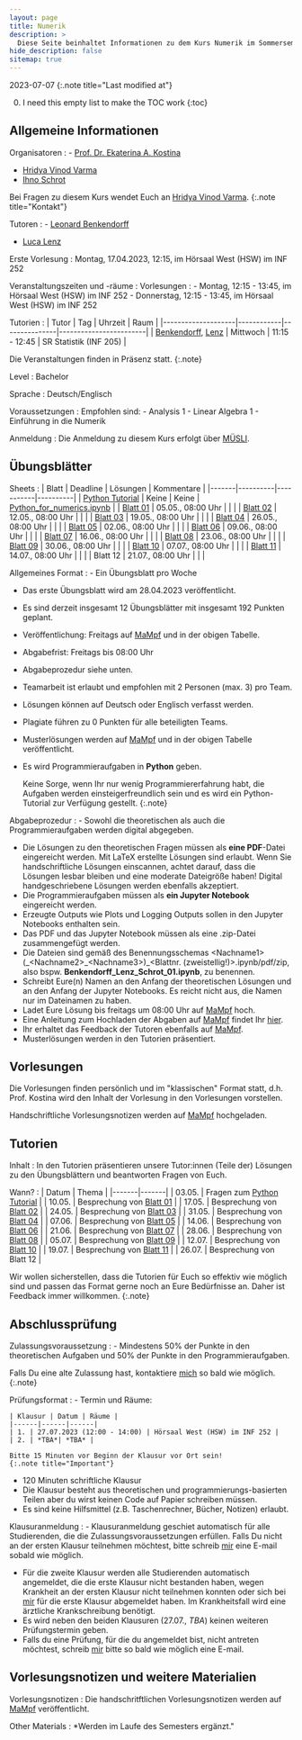 ```yaml
---
layout: page
title: Numerik 
description: >
  Diese Seite beinhaltet Informationen zu dem Kurs Numerik im Sommersemester 2023.
hide_description: false
sitemap: true
---
```


<!-- invert_sidebar: true -->

2023-07-07
{:.note title="Last modified at"}

0. I need this empty list to make the TOC work
{:toc}

## Allgemeine Informationen

Organisatoren
: - [Prof. Dr. Ekaterina A. Kostina][ekaterina]
  - [Hridya Vinod Varma][varma]
  - [Ihno Schrot][ihno]
  
  Bei Fragen zu diesem Kurs wendet Euch an [Hridya Vinod Varma][varma].
  {:.note title="Kontakt"}
  
Tutoren
: - [Leonard Benkendorff][leo]
  - [Luca Lenz][luca]

Erste Vorlesung
: Montag, 17.04.2023, 12:15, im Hörsaal West (HSW) im INF 252

Veranstaltungszeiten und -räume
: Vorlesungen
  : - Montag, 12:15 - 13:45, im Hörsaal West (HSW) im INF 252
    - Donnerstag, 12:15 - 13:45, im Hörsaal West (HSW) im INF 252
  
  Tutorien
  : | Tutor              | Tag        | Uhrzeit       | Raum                   |
    |--------------------|------------|---------------|------------------------|
    | [Benkendorff][leo], [Lenz][luca]  | Mittwoch   | 11:15 - 12:45 | SR Statistik (INF 205) |
  
  
  Die Veranstaltungen finden in Präsenz statt.
  {:.note}

Level 
: Bachelor

Sprache
: Deutsch/Englisch

Voraussetzungen
: Empfohlen sind:
    - Analysis 1
    - Linear Algebra 1
    - Einführung in die Numerik
  
Anmeldung
: Die Anmeldung zu diesem Kurs erfolgt über [MÜSLI][muesli].

## Übungsblätter

Sheets
: | Blatt | Deadline | Lösungen | Kommentare |
  |-------|----------|-----------|----------|
  | [Python Tutorial][pythontut] | Keine | Keine | [Python_for_numerics.ipynb][pythonnb] |
  | [Blatt 01][sheet01] | 05.05., 08:00 Uhr | | |
  | [Blatt 02][sheet02] | 12.05., 08:00 Uhr | | |
  | [Blatt 03][sheet03] | 19.05., 08:00 Uhr | | |
  | [Blatt 04][sheet04] | 26.05., 08:00 Uhr | | |
  | [Blatt 05][sheet05] | 02.06., 08:00 Uhr | | |
  | [Blatt 06][sheet06] | 09.06., 08:00 Uhr | | |
  | [Blatt 07][sheet07] | 16.06., 08:00 Uhr | | |
  | [Blatt 08][sheet08] | 23.06., 08:00 Uhr | | |
  | [Blatt 09][sheet09] | 30.06., 08:00 Uhr | | |
  | [Blatt 10][sheet10] | 07.07., 08:00 Uhr | | |
  | [Blatt 11][sheet11] | 14.07., 08:00 Uhr | | |
  | Blatt 12 | 21.07., 08:00 Uhr | | |

Allgemeines Format
: - Ein Übungsblatt pro Woche
  - Das erste Übungsblatt wird am 28.04.2023 veröffentlicht.
  - Es sind derzeit insgesamt 12 Übungsblätter mit insgesamt 192 Punkten geplant.
  - Veröffentlichung: Freitags auf [MaMpf][mampf] und in der obigen Tabelle.
  - Abgabefrist: Freitags bis 08:00 Uhr
  - Abgabeprozedur siehe unten.
  - Teamarbeit ist erlaubt und empfohlen mit 2 Personen (max. 3) pro Team.
  - Lösungen können auf Deutsch oder Englisch verfasst werden.
  - Plagiate führen zu 0 Punkten für alle beteiligten Teams.
  - Musterlösungen werden auf [MaMpf][mampf] und in der obigen Tabelle veröffentlicht.
  - Es wird Programmieraufgaben in **Python** geben.

    Keine Sorge, wenn Ihr nur wenig Programmiererfahrung habt, die Aufgaben werden einsteigerfreundlich sein und es wird ein Python-Tutorial zur Verfügung gestellt. 
    {:.note}

Abgabeprozedur
: - Sowohl die theoretischen als auch die Programmieraufgaben werden digital abgegeben.
  - Die Lösungen zu den theoretischen Fragen müssen als **eine PDF**-Datei eingereicht werden. Mit LaTeX erstellte Lösungen sind erlaubt. Wenn Sie handschriftliche Lösungen einscannen, achtet darauf, dass die Lösungen lesbar bleiben und eine moderate Dateigröße haben! Digital handgeschriebene Lösungen werden ebenfalls akzeptiert.
  - Die Programmieraufgaben müssen als **ein Jupyter Notebook** eingereicht werden.
  - Erzeugte Outputs wie Plots und Logging Outputs sollen in den Jupyter Notebooks enthalten sein.
  - Das PDF und das Jupyter Notebook müssen als eine .zip-Datei zusammengefügt werden.
  - Die Dateien sind gemäß des Benennungsschemas \<Nachname1\>(\_\<Nachname2\>\_\<Nachname3\>)_\<Blattnr. (zweistellig!)\>\.ipynb/pdf/zip, also bspw. **Benkendorff_Lenz_Schrot_01.ipynb**, zu benennen.
  - Schreibt Eure(n) Namen an den Anfang der theoretischen Lösungen und an den Anfang der Jupyter Notebooks. Es reicht nicht aus, die Namen nur im Dateinamen zu haben.
  - Ladet Eure Lösung bis freitags um 08:00 Uhr auf [MaMpf][mampf] hoch.
  - Eine Anleitung zum Hochladen der Abgaben auf [MaMpf][mampf] findet Ihr [hier][subguide].
  - Ihr erhaltet das Feedback der Tutoren ebenfalls auf [MaMpf][mampf].
  - Musterlösungen werden in den Tutorien präsentiert.

## Vorlesungen

Die Vorlesungen finden persönlich und im "klassischen" Format statt, d.h. Prof. Kostina wird den Inhalt der Vorlesung in den Vorlesungen vorstellen.

Handschriftliche Vorlesungsnotizen werden auf [MaMpf][mampf] hochgeladen.

## Tutorien

Inhalt
: In den Tutorien präsentieren unsere Tutor:innen (Teile der) Lösungen zu den Übungsblättern und beantworten Fragen von Euch.

Wann?
: 
  | Datum | Thema |
  |-------|-------|
  | 03.05. | Fragen zum [Python Tutorial][pythontut] |
  | 10.05. | Besprechung von [Blatt 01][sheet01] |
  | 17.05. | Besprechung von [Blatt 02][sheet02] |
  | 24.05. | Besprechung von [Blatt 03][sheet03] |
  | 31.05. | Besprechung von [Blatt 04][sheet04] |
  | 07.06. | Besprechung von [Blatt 05][sheet05] |
  | 14.06. | Besprechung von [Blatt 06][sheet06] |
  | 21.06. | Besprechung von [Blatt 07][sheet07] |
  | 28.06. | Besprechung von [Blatt 08][sheet08] |
  | 05.07. | Besprechung von [Blatt 09][sheet09] |
  | 12.07. | Besprechung von [Blatt 10][sheet10] |
  | 19.07. | Besprechung von [Blatt 11][sheet11] |
  | 26.07. | Besprechung von Blatt 12 |

Wir wollen sicherstellen, dass die Tutorien für Euch so effektiv wie möglich sind und passen das Format gerne noch an Eure Bedürfnisse an. Daher ist Feedback immer willkommen.
{:.note}

## Abschlussprüfung

Zulassungsvoraussetzung
: - Mindestens 50% der Punkte in den theoretischen Aufgaben und 50% der Punkte in den Programmieraufgaben.
  
  Falls Du eine alte Zulassung hast, kontaktiere [mich][varma] so bald wie möglich.
  {:.note}
  
Prüfungsformat
: - Termin und Räume:

    | Klausur | Datum | Räume |
    |------|------|------|
    | 1. | 27.07.2023 (12:00 - 14:00) | Hörsaal West (HSW) im INF 252 |
    | 2. | *TBA*| *TBA* |

    Bitte 15 Minuten vor Beginn der Klausur vor Ort sein!
    {:.note title="Important"}

  - 120 Minuten schriftliche Klausur
  - Die Klausur besteht aus theoretischen und programmierungs-basierten Teilen aber du wirst keinen Code auf Papier schreiben müssen.
  - Es sind keine Hilfsmittel (z.B. Taschenrechner, Bücher, Notizen) erlaubt.

Klausuranmeldung
: - Klausuranmeldung geschiet automatisch für alle Studierenden, die die Zulassungsvoraussetzungen erfüllen. Falls Du nicht an der ersten Klausur teilnehmen möchtest, bitte schreib [mir][varma] eine E-mail sobald wie möglich.
  - Für die zweite Klausur werden alle Studierenden automatisch angemeldet, die die erste Klausur nicht bestanden haben, wegen Krankheit an der ersten Klausur nicht teilnehmen konnten oder sich bei [mir][varma] für die erste Klausur abgemeldet haben. Im Krankheitsfall wird eine ärztliche Krankschreibung benötigt.
  - Es wird neben den beiden Klausuren (27.07., *TBA*) keinen weiteren Prüfungstermin geben.
  - Falls du eine Prüfung, für die du angemeldet bist, nicht antreten möchtest, schreib [mir][varma] bitte so bald wie möglich eine E-mail.

## Vorlesungsnotizen und weitere Materialien

Vorlesungsnotizen
: Die handschritftlichen Vorlesungsnotizen werden auf [MaMpf][mampf] veröffentlicht.

Other Materials
: *Werden im Laufe des Semesters ergänzt."

[pythontut]: https://heibox.uni-heidelberg.de/f/7a03c5db18bc4807a7a3/
[pythonnb]: https://heibox.uni-heidelberg.de/f/3cf80d0732fd41e69a6d/?dl=1
[sheet01]: https://heibox.uni-heidelberg.de/f/d8455918c79748a7a9a9/
[sheet02]: https://heibox.uni-heidelberg.de/f/da31a5e28a5947f48d8a/
[sheet03]: https://heibox.uni-heidelberg.de/f/9719f23eb3f941ec84f3/
[sheet04]: https://heibox.uni-heidelberg.de/f/4d715fa3bae349339c7b/
[sheet05]: https://heibox.uni-heidelberg.de/f/7faf6e80c0b94ebd91ef/
[sheet06]: https://heibox.uni-heidelberg.de/f/25522b6d115244899775/
[sheet07]: https://heibox.uni-heidelberg.de/f/a740a653ed534c3799b8/
[sheet08]: https://heibox.uni-heidelberg.de/f/8cdd0a578c8043429f42/
[sheet09]: https://heibox.uni-heidelberg.de/f/5d80cacfefc04c6992b0/
[sheet10]: https://heibox.uni-heidelberg.de/f/bdcd32ef6d864d00b067/
[sheet11]: https://heibox.uni-heidelberg.de/f/424d6209aacd44e9a644/

[tuts]: #tutorien
[ws]: #collaborative-working-session
[sol]: #presentation-of-solutions
[material]: #vorlesungsnotizen-und-weitere-materialien

[ekaterina]: mailto:ekaterina(dot)kostina(at)iwr(dot)uni-heidelberg(dot)de
[ihno]: mailto:ihno(dot)schrot(at)uni-heidelberg(dot)de
[varma]: mailto:hridya(dot)varma(at)uni-heidelberg(dot)de
[leo]: mailto:benkendorff(at)stud(dot)uni-heidelberg(dot)de
[luca]: mailto:luca(dot)lenz(at)stud(dot)uni-heidelberg(dot)de
[muesli]: https://muesli.mathi.uni-heidelberg.de/lecture/view/1693
[mampf]: https://mampf.mathi.uni-heidelberg.de
[subguide]: https://mampf.blog/zettelabgaben-fur-studierende/


